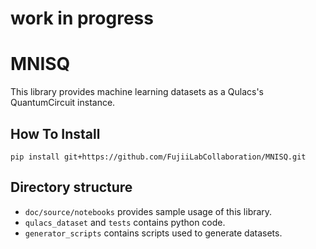 # work in progress

# MNISQ

This library provides machine learning datasets as a Qulacs's QuantumCircuit instance.

## How To Install

```
pip install git+https://github.com/FujiiLabCollaboration/MNISQ.git
```

## Directory structure
- `doc/source/notebooks` provides sample usage of this library.
- `qulacs_dataset` and `tests` contains python code.
- `generator_scripts` contains scripts used to generate datasets.
